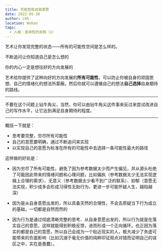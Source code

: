 ```yaml
---
title: 可能性和自我意愿
date: 2022-05-30
author: chh
location: Wuhan
tags:
  - 人格：连续性的自我（1）
---
```


艺术让你发现完整的状态——所有的可能性空间是怎么样的。

不断追问让你知道自己是怎么想的

你的内心一定是想往好的方向发展的

艺术给你提供了这种向好的方向发展的**所有可能性**，可以防止你被自身的顽固思想、自己的情绪化的想法所蒙蔽。然后你就可以遵循自己的想法**自己选择**自身期待的路线。

---

不要在这个问题上钻牛角尖，当然，你可以由钻牛角尖这件事来反过来尝试改进自己的写作水平，让它达到满足自身期待的程度。

---

概括一下就是：

- 思考要完整，穷尽所有可能性
- 自己的意愿要明确，通过不断追问来实现
- 以实现自己的意愿为标准在所有的可能性中去选择一条可能性最大的路径

这样做的好处是：

- 因为穷尽了所有可能性，避免了因为参考数据太少而产生偏见，并从源头杜绝了可能因此带来的情绪问题和心理问题，比如偏执（参考数据太少无法实现逻辑上合理的需求）、无意义（参考数据太少看不到广泛的联系）、抑郁（意愿无法实现，积少成多会形成习得性无助行为，更进一步可能怀疑人生，越陷越深）

- 因为是从自身意愿出发的，所以具备天然的合理性，不会去质疑当下行为成立的基础，一切都是自然而然的

- 因为行为是通过彻底清晰完整的思考、从自身意愿出发的，所以行为就是在落实自己的意愿，这样就能得到积极反馈，进而形成一个正向循环。也正因为落实的都是自己的意愿，所以自己会成为一个贴近现实的人，极大减少了务虚可能带来的负面影响（比如沉溺于毫无价值的纯粹印证观点对错而证明自己的误区之中，实在是愚蠢）。

